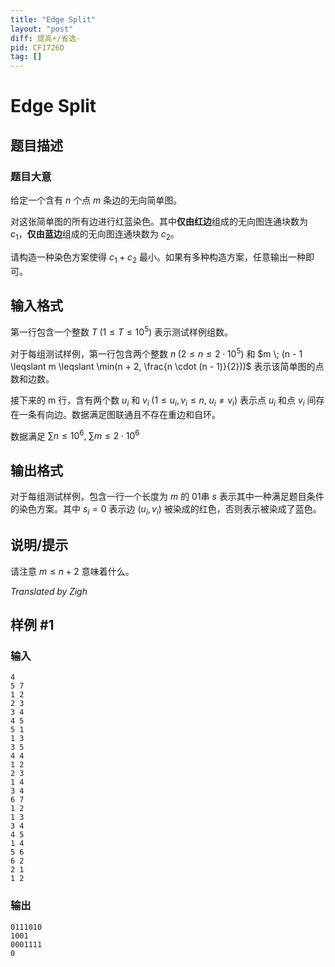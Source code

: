 ```yaml
---
title: "Edge Split"
layout: "post"
diff: 提高+/省选-
pid: CF1726D
tag: []
---
```


# Edge Split

## 题目描述

### 题目大意

给定一个含有 $n$ 个点 $m$ 条边的无向简单图。

对这张简单图的所有边进行红蓝染色。其中**仅由红边**组成的无向图连通块数为 $c_1$，**仅由蓝边**组成的无向图连通块数为 $c_2$。

请构造一种染色方案使得 $c_1 + c_2$ 最小。如果有多种构造方案，任意输出一种即可。

## 输入格式

第一行包含一个整数 $T \; (1 \leqslant T \leqslant 10^5)$ 表示测试样例组数。

对于每组测试样例，第一行包含两个整数 $n \; (2 \leqslant n \leqslant 2 \cdot 10^5 )$ 和 $m \; (n - 1 \leqslant m \leqslant \min(n + 2, \frac{n \cdot (n - 1)}{2}))$ 表示该简单图的点数和边数。

接下来的 m 行，含有两个数 $u_i$ 和 $v_i \; (1 \leqslant u_i,v_i \leqslant n, \; u_i \neq v_i)$ 表示点 $u_i$ 和点 $v_i$ 间存在一条有向边。数据满足图联通且不存在重边和自环。

数据满足 $\sum n \leqslant 10^6, \; \sum m \leqslant 2 \cdot 10^6$

## 输出格式

对于每组测试样例，包含一行一个长度为 $m$ 的 $01$串 $s$ 表示其中一种满足题目条件的染色方案。其中 $s_i = 0$ 表示边 $(u_i, v_i)$ 被染成的红色，否则表示被染成了蓝色。

## 说明/提示

请注意 $m \leqslant n + 2$ 意味着什么。

$Translated \; by \; Zigh$

## 样例 #1

### 输入

```
4
5 7
1 2
2 3
3 4
4 5
5 1
1 3
3 5
4 4
1 2
2 3
1 4
3 4
6 7
1 2
1 3
3 4
4 5
1 4
5 6
6 2
2 1
1 2
```

### 输出

```
0111010
1001
0001111
0
```

